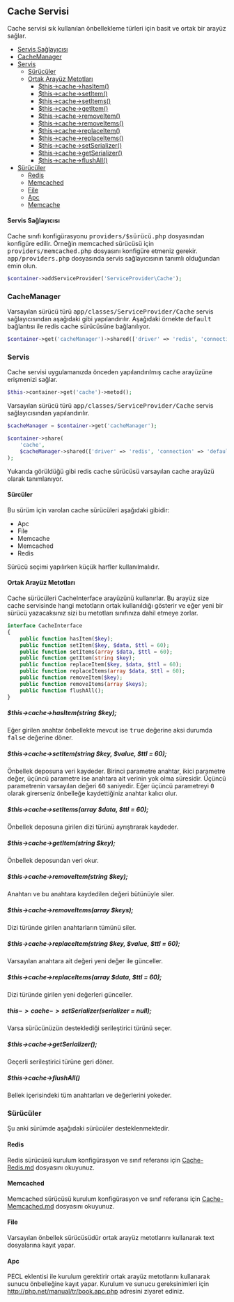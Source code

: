 
## Cache Servisi

Cache servisi sık kullanılan önbellekleme türleri için basit ve ortak bir arayüz sağlar.

<ul>
<li><a href="#service-provider">Servis Sağlayıcısı</a></li>
<li><a href="#cacheManager">CacheManager</a></li>
<li>
    <a href="#service">Servis</a>
    <ul>
        <li><a href="#cache-drivers">Sürücüler</a></li>
        <li>
            <a href="#interface">Ortak Arayüz Metotları</a>
            <ul>
                <li><a href="#common-hasItem">$this->cache->hasItem()</a></li>
                <li><a href="#common-setItem">$this->cache->setItem()</a></li>
                <li><a href="#common-setItems">$this->cache->setItems()</a></li>
                <li><a href="#common-getItem">$this->cache->getItem()</a></li>
                <li><a href="#common-removeItem">$this->cache->removeItem()</a></li>
                <li><a href="#common-removeItems">$this->cache->removeItems()</a></li>
                <li><a href="#common-replaceItem">$this->cache->replaceItem()</a></li>
                <li><a href="#common-replaceItems">$this->cache->replaceItems()</a></li>
                <li><a href="#common-setSerializer">$this->cache->setSerializer()</a></li>
                <li><a href="#common-getSerializer">$this->cache->getSerializer()</a></li>
                <li><a href="#common-flushAll">$this->cache->flushAll()</a></li>
            </ul>
        </li>
    </ul>
</li>
<li>
    <a href="#drivers">Sürücüler</a>
    <ul>
        <li><a href="#redis">Redis</a></li>
        <li><a href="#memcached">Memcached</a></li>
        <li><a href="#file">File</a></li>
        <li><a href="#file">Apc</a></li>
        <li><a href="#memcache">Memcache</a></li>
    </ul>
</li>
</ul>

<a name="service-provider"></a>

#### Servis Sağlayıcısı

Cache sınıfı konfigürasyonu <kbd>providers/$sürücü.php</kbd> dosyasından konfigüre edilir. Örneğin memcached sürücüsü için <kbd>providers/memcached.php</kbd> dosyasını konfigüre etmeniz gerekir. <kbd>app/providers.php</kbd> dosyasında servis sağlayıcısının tanımlı olduğundan emin olun.

```php
$container->addServiceProvider('ServiceProvider\Cache');
```
<a name="cacheManager"></a>

### CacheManager

Varsayılan sürücü türü <kbd>app/classes/ServiceProvider/Cache</kbd> servis sağlayıcısından aşağıdaki gibi yapılandırılır. Aşağıdaki örnekte <kbd>default</kbd> bağlantısı ile redis cache sürücüsüne bağlanılıyor.

```php
$container->get('cacheManager')->shared(['driver' => 'redis', 'connection' => 'default'])
```
<a name="service"></a>

### Servis

Cache servisi uygulamanızda önceden yapılandırılmış cache arayüzüne erişmenizi sağlar.

```php
$this->container->get('cache')->metod();
```

Varsayılan sürücü türü <kbd>app/classes/ServiceProvider/Cache</kbd> servis sağlayıcısından yapılandırılır.

```php
$cacheManager = $container->get('cacheManager');

$container->share(
    'cache',
    $cacheManager->shared(['driver' => 'redis', 'connection' => 'default'])
);
```

Yukarıda görüldüğü gibi redis cache sürücüsü varsayılan cache arayüzü olarak tanımlanıyor.

<a name="cache-drivers"></a>

#### Sürcüler

Bu sürüm için varolan cache sürücüleri aşağıdaki gibidir:

* Apc
* File
* Memcache
* Memcached
* Redis

Sürücü seçimi yapılırken küçük harfler kullanılmalıdır.

<a name="interface"></a>

#### Ortak Arayüz Metotları

Cache sürücüleri CacheInterface arayüzünü kullanırlar. Bu arayüz size cache servisinde hangi metotların ortak kullanıldığı gösterir ve eğer yeni bir sürücü yazacaksınız sizi bu metotları sınıfınıza dahil etmeye zorlar.

```php
interface CacheInterface
{
    public function hasItem($key);
    public function setItem($key, $data, $ttl = 60);
    public function setItems(array $data, $ttl = 60);
    public function getItem(string $key);
    public function replaceItem($key, $data, $ttl = 60);
    public function replaceItems(array $data, $ttl = 60);
    public function removeItem($key);
    public function removeItems(array $keys);
    public function flushAll();
}
```

<a name="common-hasItem"></a>

##### $this->cache->hasItem(string $key);

Eğer girilen anahtar önbellekte mevcut ise <kbd>true</kbd> değerine aksi durumda <kbd>false</kbd> değerine döner.

<a name="common-setItem"></a>

##### $this->cache->setItem(string $key, $value, $ttl = 60);

Önbellek deposuna veri kaydeder. Birinci parametre anahtar, ikici parametre değer, üçüncü parametre ise anahtara ait verinin yok olma süresidir. Üçüncü parametrenin varsayılan değeri <kbd>60</kbd> saniyedir. Eğer üçüncü parametreyi <kbd>0</kbd> olarak girerseniz önbelleğe kaydettiğiniz anahtar kalıcı olur.

<a name="common-setItems"></a>

##### $this->cache->setItems(array $data, $ttl = 60);

Önbellek deposuna girilen dizi türünü ayrıştırarak kaydeder. 

<a name="common-getItem"></a>

##### $this->cache->getItem(string $key);

Önbellek deposundan veri okur.

<a name="common-removeItem"></a>

##### $this->cache->removeItem(string $key);

Anahtarı ve bu anahtara kaydedilen değeri bütünüyle siler.

<a name="common-removeItems"></a>

##### $this->cache->removeItems(array $keys);

Dizi türünde girilen anahtarların tümünü siler.

<a name="common-replaceItem"></a>

##### $this->cache->replaceItem(string $key, $value, $ttl = 60);

Varsayılan anahtara ait değeri yeni değer ile günceller.

<a name="common-replaceItems"></a>

##### $this->cache->replaceItems(array $data, $ttl = 60);

Dizi türünde girilen yeni değerleri günceller.

<a name="common-setSerializer"></a>

##### $this->cache->setSerializer($serializer = null);

Varsa sürücünüzün desteklediği serileştirici türünü seçer.

<a name="common-getSerializer"></a>

##### $this->cache->getSerializer();

Geçerli serileştirici türüne geri döner.

<a name="common-flushAll"></a>

##### $this->cache->flushAll()

Bellek içerisindeki tüm anahtarları ve değerlerini yokeder.


<a name="drivers"></a>

### Sürücüler

Şu anki sürümde aşağıdaki sürücüler desteklenmektedir.

<a name="redis"></a>

#### Redis

Redis sürücüsü kurulum konfigürasyon ve sınıf referansı için [Cache-Redis.md](Cache-Redis.md) dosyasını okuyunuz.

<a name="memcached"></a>

#### Memcached

Memcached sürücüsü kurulum konfigürasyon ve sınıf referansı için [Cache-Memcached.md](Cache-Memcached.md) dosyasını okuyunuz.

<a name="file"></a>

#### File

Varsayılan önbellek sürücüsüdür ortak arayüz metotlarını kullanarak text dosyalarına kayıt yapar.

<a name="apc"></a>

#### Apc

PECL eklentisi ile kurulum gerektirir ortak arayüz metotlarını kullanarak sunucu önbelleğine kayıt yapar. Kurulum ve sunucu gereksinimleri için <a href="http://php.net/manual/tr/book.apc.php">http://php.net/manual/tr/book.apc.php</a> adresini ziyaret ediniz.